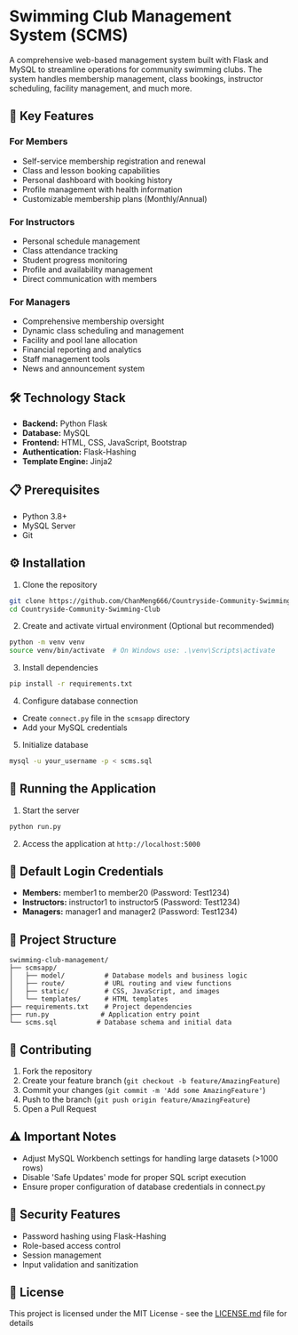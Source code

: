 # Swimming Club Management System (SCMS)

A comprehensive web-based management system built with Flask and MySQL to streamline operations for community swimming clubs. The system handles membership management, class bookings, instructor scheduling, facility management, and much more.

## 🌟 Key Features

### For Members
- Self-service membership registration and renewal
- Class and lesson booking capabilities 
- Personal dashboard with booking history
- Profile management with health information
- Customizable membership plans (Monthly/Annual)

### For Instructors
- Personal schedule management
- Class attendance tracking
- Student progress monitoring
- Profile and availability management
- Direct communication with members

### For Managers
- Comprehensive membership oversight
- Dynamic class scheduling and management
- Facility and pool lane allocation
- Financial reporting and analytics
- Staff management tools
- News and announcement system

## 🛠️ Technology Stack

- **Backend:** Python Flask
- **Database:** MySQL
- **Frontend:** HTML, CSS, JavaScript, Bootstrap
- **Authentication:** Flask-Hashing
- **Template Engine:** Jinja2

## 📋 Prerequisites

- Python 3.8+
- MySQL Server
- Git

## ⚙️ Installation

1. Clone the repository
```bash
git clone https://github.com/ChanMeng666/Countryside-Community-Swimming-Club.git
cd Countryside-Community-Swimming-Club
```

2. Create and activate virtual environment (Optional but recommended)
```bash
python -m venv venv
source venv/bin/activate  # On Windows use: .\venv\Scripts\activate
```

3. Install dependencies
```bash
pip install -r requirements.txt
```

4. Configure database connection
- Create `connect.py` file in the `scmsapp` directory
- Add your MySQL credentials

5. Initialize database
```bash
mysql -u your_username -p < scms.sql
```

## 🚀 Running the Application

1. Start the server
```bash
python run.py
```

2. Access the application at `http://localhost:5000`

## 👥 Default Login Credentials

- **Members:** member1 to member20 (Password: Test1234)
- **Instructors:** instructor1 to instructor5 (Password: Test1234)
- **Managers:** manager1 and manager2 (Password: Test1234)

## 📁 Project Structure

```
swimming-club-management/
├── scmsapp/
│   ├── model/          # Database models and business logic
│   ├── route/          # URL routing and view functions
│   ├── static/         # CSS, JavaScript, and images
│   └── templates/      # HTML templates
├── requirements.txt    # Project dependencies
├── run.py             # Application entry point
└── scms.sql          # Database schema and initial data
```

## 🤝 Contributing

1. Fork the repository
2. Create your feature branch (`git checkout -b feature/AmazingFeature`)
3. Commit your changes (`git commit -m 'Add some AmazingFeature'`)
4. Push to the branch (`git push origin feature/AmazingFeature`)
5. Open a Pull Request

## ⚠️ Important Notes

- Adjust MySQL Workbench settings for handling large datasets (>1000 rows)
- Disable 'Safe Updates' mode for proper SQL script execution
- Ensure proper configuration of database credentials in connect.py

## 🔑 Security Features

- Password hashing using Flask-Hashing
- Role-based access control
- Session management
- Input validation and sanitization

## 📄 License

This project is licensed under the MIT License - see the [LICENSE.md](LICENSE.md) file for details
